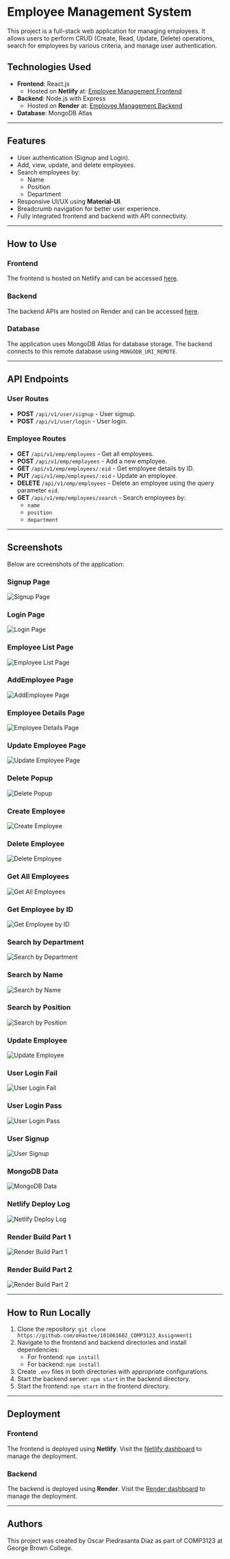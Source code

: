 # Employee Management System

This project is a full-stack web application for managing employees. It allows users to perform CRUD (Create, Read, Update, Delete) operations, search for employees by various criteria, and manage user authentication.

## Technologies Used

- **Frontend**: React.js
  - Hosted on **Netlify** at: [Employee Management Frontend](https://fascinating-medovik-a5e6dc.netlify.app/)
- **Backend**: Node.js with Express
  - Hosted on **Render** at: [Employee Management Backend](https://one01061602-comp3123-assignment-backend.onrender.com)
- **Database**: MongoDB Atlas

---

## Features

- User authentication (Signup and Login).
- Add, view, update, and delete employees.
- Search employees by:
  - Name
  - Position
  - Department
- Responsive UI/UX using **Material-UI**.
- Breadcrumb navigation for better user experience.
- Fully integrated frontend and backend with API connectivity.

---

## How to Use

### Frontend
The frontend is hosted on Netlify and can be accessed [here](https://fascinating-medovik-a5e6dc.netlify.app/).

### Backend
The backend APIs are hosted on Render and can be accessed [here](https://one01061602-comp3123-assignment-backend.onrender.com).

### Database
The application uses MongoDB Atlas for database storage. The backend connects to this remote database using `MONGODB_URI_REMOTE`.

---

## API Endpoints

### User Routes
- **POST** `/api/v1/user/signup` - User signup.
- **POST** `/api/v1/user/login` - User login.

### Employee Routes
- **GET** `/api/v1/emp/employees` - Get all employees.
- **POST** `/api/v1/emp/employees` - Add a new employee.
- **GET** `/api/v1/emp/employees/:eid` - Get employee details by ID.
- **PUT** `/api/v1/emp/employees/:eid` - Update an employee.
- **DELETE** `/api/v1/emp/employees` - Delete an employee using the query parameter `eid`.
- **GET** `/api/v1/emp/employees/search` - Search employees by:
  - `name`
  - `position`
  - `department`

---

## Screenshots

Below are screenshots of the application:

### Signup Page
![Signup Page](./Screenshots/Signup_Page.png)

### Login Page
![Login Page](./Screenshots/Login_Page.png)

### Employee List Page
![Employee List Page](./Screenshots/EmployeeList_Page.png)

### AddEmployee Page
![AddEmployee Page](./Screenshots/AddEmployee_Page.png)

### Employee Details Page
![Employee Details Page](./Screenshots/EmployeeDetails_Page.png)

### Update Employee Page
![Update Employee Page](./Screenshots/UpdateEmployee_Page.png)

### Delete Popup
![Delete Popup](./Screenshots/Delete_Popup.png)

### Create Employee
![Create Employee](./Screenshots/createEmployee.png)

### Delete Employee
![Delete Employee](./Screenshots/deleteEmployee.png)

### Get All Employees
![Get All Employees](./Screenshots/getAllEmployees.png)

### Get Employee by ID
![Get Employee by ID](./Screenshots/getEmployeeById.png)

### Search by Department
![Search by Department](./Screenshots/Search_By_Department.png)

### Search by Name
![Search by Name](./Screenshots/Search_By_Name.png)

### Search by Position
![Search by Position](./Screenshots/Search_By_Position.png)

### Update Employee
![Update Employee](./Screenshots/updateEmployee.png)

### User Login Fail
![User Login Fail](./Screenshots/User_Login_Fail.png)

### User Login Pass
![User Login Pass](./Screenshots/User_Login_Pass.png)

### User Signup
![User Signup](./Screenshots/User_Signup.png)

### MongoDB Data
![MongoDB Data](./Screenshots/MongoDB_data.png)

### Netlify Deploy Log
![Netlify Deploy Log](./Screenshots/Netlify_DeployLog.png)

### Render Build Part 1
![Render Build Part 1](./Screenshots/RenderBuild_Part1.png)

### Render Build Part 2
![Render Build Part 2](./Screenshots/RenderBuild_Part2.png)

---

## How to Run Locally

1. Clone the repository: `git clone https://github.com/oHastee/101061602_COMP3123_Assignment1`
2. Navigate to the frontend and backend directories and install dependencies:
   - For frontend: `npm install`
   - For backend: `npm install`
3. Create `.env` files in both directories with appropriate configurations.
4. Start the backend server: `npm start` in the backend directory.
5. Start the frontend: `npm start` in the frontend directory.

---

## Deployment

### Frontend
The frontend is deployed using **Netlify**. Visit the [Netlify dashboard](https://app.netlify.com/) to manage the deployment.

### Backend
The backend is deployed using **Render**. Visit the [Render dashboard](https://dashboard.render.com/) to manage the deployment.

---

## Authors

This project was created by Oscar Piedrasanta Diaz as part of COMP3123 at George Brown College.

